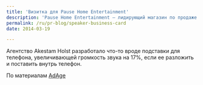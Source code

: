 ```yaml
---
title: 'Визитка для Pause Home Entertainment'
description: 'Pause Home Entertainment – лидирующий магазин по продаже аудиотехники в Стокгольме. Для магазина была разработана специальная визитка из жесткого материала, которая  легко превращалась в своеобразный механический динамик для любого смартфона.'
permalink: /ru/pr-blog/speaker-business-card
date: 2014-03-19

---
```


Агентство Akestam Holst разработало что-то вроде подставки для телефона, увеличивающей громкость звука на 17%, если ее разложить и поставить внутрь телефон.

По материалам <a href="https://adage.com/article/cat-creativity-and-technology/pause-biz-card-turns-a-smartphone-speaker-system/291701/">AdAge</a>

